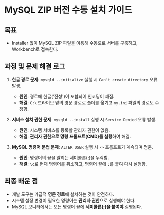 # MySQL ZIP 버전 수동 설치 가이드

## 목표
- Installer 없이 MySQL ZIP 파일을 이용해 수동으로 서버를 구축하고, Workbench로 접속한다.

## 과정 및 문제 해결 로그

1.  **한글 경로 문제**: `mysqld --initialize` 실행 시 `Can't create directory` 오류 발생.
    -   **원인**: 경로에 한글('진성')이 포함되어 인코딩이 깨짐.
    -   **해결**: `C:\` 드라이브 밑의 영문 경로로 폴더를 옮기고 `my.ini` 파일의 경로도 수정함.

2.  **서비스 설치 권한 문제**: `mysqld --install` 실행 시 `Service Denied` 오류 발생.
    -   **원인**: 시스템 서비스를 등록할 관리자 권한이 없음.
    -   **해결**: **관리자 권한으로 명령 프롬프트(CMD)를 실행**하여 해결.

3.  **MySQL 명령어 문법 문제**: `ALTER USER` 실행 시 `->` 프롬프트가 계속되며 멈춤.
    -   **원인**: 명령어의 끝을 알리는 세미콜론(;)을 누락함.
    -   **해결**: `\c`로 현재 명령어를 취소하고, 명령어 끝에 `;`를 붙여 다시 실행함.

## 최종 배운 점
- 개발 도구는 가급적 **영문 경로**에 설치하는 것이 안전하다.
- 시스템 설정 변경이 필요한 명령어는 **관리자 권한**으로 실행해야 한다.
- MySQL 모니터에서는 모든 명령어 끝에 **세미콜론(;)을 붙여야** 실행된다.